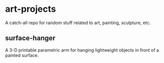 # art-projects

A catch-all repo for random stuff related to art, painting, sculpture, etc.

## surface-hanger

A 3-D printable parametric arm for hanging lightweight objects in front of a painted surface.
